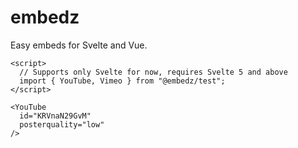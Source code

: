 # embedz
Easy embeds for Svelte and Vue.

```svelte
<script>
  // Supports only Svelte for now, requires Svelte 5 and above
  import { YouTube, Vimeo } from "@embedz/test";
</script>

<YouTube 
  id="KRVnaN29GvM" 
  posterquality="low"
/>
```
